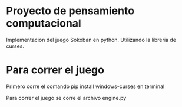 ﻿# Proyecto de pensamiento computacional
Implementacion del juego Sokoban en python. Utilizando la libreria de curses.

# Para correr el juego

Primero corre el comando pip install windows-curses en terminal

Para correr el juego se corre el archivo engine.py
